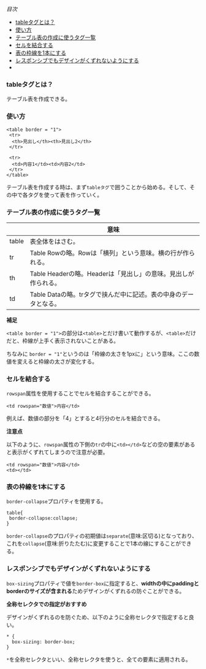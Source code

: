 *目次*
* [tableタグとは？](#tableタグとは？)
* [使い方](#使い方)
* [テーブル表の作成に使うタグ一覧](#テーブル表の作成に使うタグ一覧)
* [セルを結合する](#セルを結合する)
* [表の枠線を1本にする](#表の枠線を1本にする)
* [レスポンシブでもデザインがくずれないようにする](#レスポンシブでもデザインがくずれないようにする)
* [](#)

### tableタグとは？

テーブル表を作成できる。

### 使い方

```
<table border = "1">
 <tr>
  <th>見出し</th><th>見出し2</th>
 </tr>

 <tr>
  <td>内容1</td><td>内容2</td>
 </tr>
</table>
```

テーブル表を作成する時は、まず`tableタグ`で囲うことから始める。そして、その中で各タグを使って表を作っていく。

### テーブル表の作成に使うタグ一覧

||意味|
|-|-|
|table|表全体をはさむ。|
|tr|Table Rowの略。Rowは「横列」という意味。横の行が作られる。|
|th|Table Headerの略。Headerは「見出し」の意味。見出しが作られる。|
|td|Table Dataの略。trタグで挟んだ中に記述。表の中身のデータとなる。|

**補足**

`<table border = "1">`の部分は`<table>`とだけ書いて動作するが、`<table>`だけだと、枠線が上手く表示されないことがある。

ちなみに `border = "1"`というのは「枠線の太さを1pxに」という意味。ここの数値を変えると枠線の太さが変化する。

### セルを結合する

`rowspan`属性を使用することでセルを結合することができる。

```
<td rowspan="数値">内容</td>
```

例えば、数値の部分を「4」とすると4行分のセルを結合できる。

**注意点**

以下のように、`rowspan`属性の下側の`tr`の中に`<td></td>`などの空の要素があると表示がくずれてしまうので注意が必要。
```
<td rowspan="数値">内容</td>
<td></td>
```

### 表の枠線を1本にする

`border-collapse`プロパティを使用する。

```
table{
 border-collapse:collapse;
}
```

`border-collapse`のプロパティの初期値は`separate`(意味:区切る)となっており、これを`collapse`(意味:折りたたむ)に変更することで1本の線にすることができる。

### レスポンシブでもデザインがくずれないようにする

`box-sizing`プロパティで値を`border-box`に指定すると、**widthの中にpaddingとborderのサイズが含まれる**ためデザインがくずれるの防ぐことができる。

**全称セレクタでの指定がおすすめ**

デザインがくずれるのを防ぐため、以下のように全称セレクタで指定すると良い。

```
* {
  box-sizing: border-box;
}
```

`*`を全称セレクタといい、全称セレクタを使うと、全ての要素に適用される。





